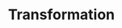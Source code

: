 ---
permalink: /programming/transformation
title: Transformation
image_url: programming/transformation.png
github_project_title: Transformation
roles: Level design, gameplay design, sound effects, level design, storyboarding, UI design, event scripting
controls: Mouse left click to choose options, Arrow Keys or WASD to move, optional controller input
description: 'Transformation was a game developed for the Chillennium 2018 Game Jam based on the "Transformation" theme. In this game, the premise is that the player is a part of a special weapons project designed to create super humans. The player eventually becomes aware of this and solicits help from a friend (another test subject) to escape the program. The player must fight past enemies to escape the program and will either transform into a better person or into the monster that the program intended to create depending on the actions of the player.'
what_i_learned: I learned a lot about importing 3D models with rigging in them, moving the 3D animated models, and how to follow the player. I also learned about the graphical limitations of Unity (and how to work with these limitations) when we hit a point where Unity could not render the graphics correctly due to an excessively detailed model in the scene.
what_i_do_differently: I wouldn't do much differently simply due to the fact that the pure amount of knowledge my team gained from the project was worth the learning process.
---